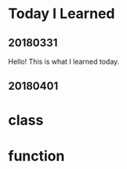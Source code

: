 # Today I Learned

## 20180331

Hello! This is what I learned today.


## 20180401
# class
# function
